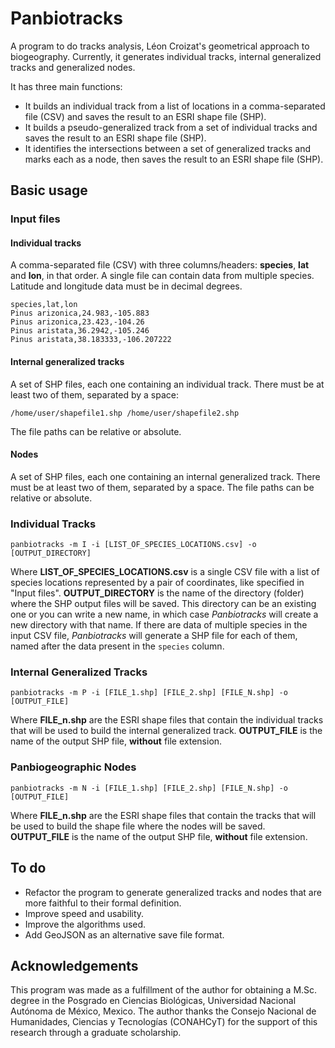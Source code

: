 # Panbiotracks

A program to do tracks analysis, Léon Croizat's geometrical approach to biogeography. Currently, it generates individual tracks, internal generalized tracks and generalized nodes.

It has three main functions:

- It builds an individual track from a list of locations in a comma-separated file (CSV) and saves the result to an ESRI shape file (SHP).
- It builds a pseudo-generalized track from a set of individual tracks and saves the result to an ESRI shape file (SHP).
- It identifies the intersections between a set of generalized tracks and marks each as a node, then saves the result to an ESRI shape file (SHP).

## Basic usage

### Input files

#### Individual tracks

A comma-separated file (CSV) with three columns/headers: **species**, **lat** and **lon**, in that order. A single file can contain data from multiple species. Latitude and longitude data must be in decimal degrees.

```csv
species,lat,lon
Pinus arizonica,24.983,-105.883
Pinus arizonica,23.423,-104.26
Pinus aristata,36.2942,-105.246
Pinus aristata,38.183333,-106.207222
```

#### Internal generalized tracks

A set of SHP files, each one containing an individual track. There must be at least two of them, separated by a space:

```console
/home/user/shapefile1.shp /home/user/shapefile2.shp
```

The file paths can be relative or absolute.

#### Nodes

A set of SHP files, each one containing an internal generalized track. There must be at least two of them, separated by a space. The file paths can be relative or absolute.

### Individual Tracks

```console
panbiotracks -m I -i [LIST_OF_SPECIES_LOCATIONS.csv] -o [OUTPUT_DIRECTORY]
```

Where **LIST_OF_SPECIES_LOCATIONS.csv** is a single CSV file with a list of species locations represented by a pair of coordinates, like specified in "Input files". **OUTPUT_DIRECTORY** is the name of the directory (folder) where the SHP output files will be saved. This directory can be an existing one or you can write a new name, in which case *Panbiotracks* will create a new directory with that name. If there are data of multiple species in the input CSV file, *Panbiotracks* will generate a SHP file for each of them, named after the data present in the `species` column.

### Internal Generalized Tracks

```console
panbiotracks -m P -i [FILE_1.shp] [FILE_2.shp] [FILE_N.shp] -o [OUTPUT_FILE]
```

Where **FILE_n.shp** are the ESRI shape files that contain the individual tracks that will be used to build the internal generalized track. **OUTPUT_FILE** is the name of the output SHP file, **without** file extension.

### Panbiogeographic Nodes

```console
panbiotracks -m N -i [FILE_1.shp] [FILE_2.shp] [FILE_N.shp] -o [OUTPUT_FILE]
```

Where **FILE_n.shp** are the ESRI shape files that contain the tracks that will be used to build the shape file where the nodes will be saved. **OUTPUT_FILE** is the name of the output SHP file, **without** file extension.

## To do

- Refactor the program to generate generalized tracks and nodes that are more faithful to their formal definition.
- Improve speed and usability.
- Improve the algorithms used.
- Add GeoJSON as an alternative save file format.

## Acknowledgements

This program was made as a fulfillment of the author for obtaining a M.Sc. degree in the Posgrado en Ciencias Biológicas, Universidad Nacional Autónoma de México, Mexico. The author thanks the Consejo Nacional de Humanidades, Ciencias y Tecnologías (CONAHCyT) for the support of this research through a graduate scholarship.
